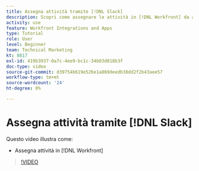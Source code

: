 ```yaml
---
title: Assegna attività tramite [!DNL Slack]
description: Scopri come assegnare le attività in [!DNL Workfront] da a [!DNL Slack]
activity: use
feature: Workfront Integrations and Apps
type: Tutorial
role: User
level: Beginner
team: Technical Marketing
kt: 8817
exl-id: 419b3937-0a7c-4ee9-bc1c-34b03d818b3f
doc-type: video
source-git-commit: d39754b619e526e1a869deedb38dd2f2b43aee57
workflow-type: tm+mt
source-wordcount: '24'
ht-degree: 0%

---
```


# Assegna attività tramite [!DNL Slack]

Questo video illustra come:

* Assegna attività in [!DNL Workfront]

>[!VIDEO](https://video.tv.adobe.com/v/335117/?quality=12)
